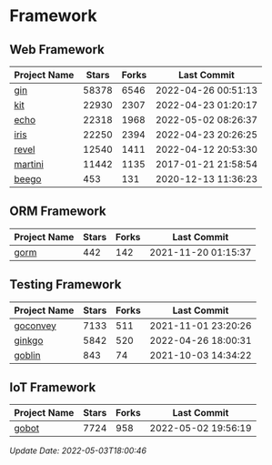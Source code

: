 # Framework

## Web Framework
| Project Name | Stars | Forks | Last Commit |
| ------------ | ----- | ----- | ----------- |
| [gin](https://github.com/gin-gonic/gin) | 58378 | 6546 | 2022-04-26 00:51:13 |
| [kit](https://github.com/go-kit/kit) | 22930 | 2307 | 2022-04-23 01:20:17 |
| [echo](https://github.com/labstack/echo) | 22318 | 1968 | 2022-05-02 08:26:37 |
| [iris](https://github.com/kataras/iris) | 22250 | 2394 | 2022-04-23 20:26:25 |
| [revel](https://github.com/revel/revel) | 12540 | 1411 | 2022-04-12 20:53:30 |
| [martini](https://github.com/go-martini/martini) | 11442 | 1135 | 2017-01-21 21:58:54 |
| [beego](https://github.com/astaxie/beego) | 453 | 131 | 2020-12-13 11:36:23 |

## ORM Framework
| Project Name | Stars | Forks | Last Commit |
| ------------ | ----- | ----- | ----------- |
| [gorm](https://github.com/jinzhu/gorm) | 442 | 142 | 2021-11-20 01:15:37 |

## Testing Framework
| Project Name | Stars | Forks | Last Commit |
| ------------ | ----- | ----- | ----------- |
| [goconvey](https://github.com/smartystreets/goconvey) | 7133 | 511 | 2021-11-01 23:20:26 |
| [ginkgo](https://github.com/onsi/ginkgo) | 5842 | 520 | 2022-04-26 18:00:31 |
| [goblin](https://github.com/franela/goblin) | 843 | 74 | 2021-10-03 14:34:22 |

## IoT Framework
| Project Name | Stars | Forks | Last Commit |
| ------------ | ----- | ----- | ----------- |
| [gobot](https://github.com/hybridgroup/gobot) | 7724 | 958 | 2022-05-02 19:56:19 |

*Update Date: 2022-05-03T18:00:46*